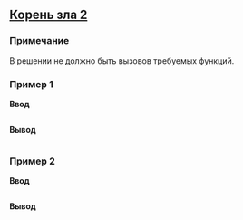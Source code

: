 ## [Корень зла 2](../../../solutions/5.3/53_f.py)



### Примечание

В решении не должно быть вызовов требуемых функций.

### Пример 1

**Ввод**
```python

```

**Вывод**
```plaintext

```

### Пример 2

**Ввод**
```python

```

**Вывод**
```plaintext

```